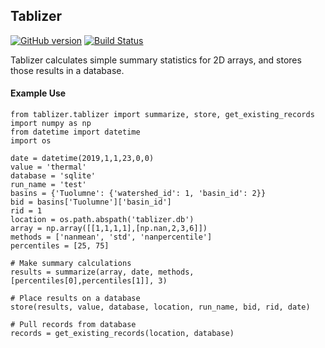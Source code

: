 ## Tablizer
[![GitHub version](https://badge.fury.io/gh/USDA-ARS-NWRC%2Ftablizer.svg)](https://badge.fury.io/gh/USDA-ARS-NWRC%2Ftablizer)
[![Build Status](https://travis-ci.org/USDA-ARS-NWRC/tablizer.svg?branch=devel)](https://travis-ci.org/USDA-ARS-NWRC/tablizer)

Tablizer calculates simple summary statistics for 2D arrays, and stores those results in a database.

#### Example Use

```
from tablizer.tablizer import summarize, store, get_existing_records
import numpy as np
from datetime import datetime
import os

date = datetime(2019,1,1,23,0,0)
value = 'thermal'
database = 'sqlite'
run_name = 'test'
basins = {'Tuolumne': {'watershed_id': 1, 'basin_id': 2}}
bid = basins['Tuolumne']['basin_id']
rid = 1
location = os.path.abspath('tablizer.db')
array = np.array([[1,1,1,1],[np.nan,2,3,6]])
methods = ['nanmean', 'std', 'nanpercentile']
percentiles = [25, 75]

# Make summary calculations
results = summarize(array, date, methods, [percentiles[0],percentiles[1]], 3)

# Place results on a database
store(results, value, database, location, run_name, bid, rid, date)

# Pull records from database
records = get_existing_records(location, database)

```
